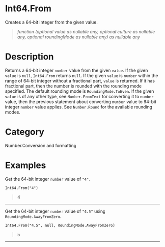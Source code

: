 ﻿# Int64.From
Creates a 64-bit integer from the given value.
> _function (optional value as nullable any, optional culture as nullable any, optional roundingMode as nullable any) as nullable any_
# Description 
Returns a 64-bit integer <code>number</code> value from the given <code>value</code>. If the given <code>value</code> is <code>null</code>, <code>Int64.From</code> returns <code>null</code>.  If the given <code>value</code> is <code>number</code> within the range of 64-bit integer without a fractional part, <code>value</code> is returned. If it has fractional part, then the number is rounded with the rounding mode specified. The default rounding mode is <code>RoundingMode.ToEven</code>. If the given <code>value</code> is of any other type, see <code>Number.FromText</code> for converting it to <code>number</code> value, then the previous statement about converting <code>number</code> value to 64-bit integer <code>number</code> value applies. See <code>Number.Round</code> for the available rounding modes.
# Category 
Number.Conversion and formatting
# Examples 
Get the 64-bit integer <code>number</code> value of <code>"4"</code>.
```
Int64.From("4")
```
> 4
***
Get the 64-bit integer <code>number</code> value of <code>"4.5"</code> using <code>RoundingMode.AwayFromZero</code>.
```
Int64.From("4.5", null, RoundingMode.AwayFromZero)
```
> 5
***
